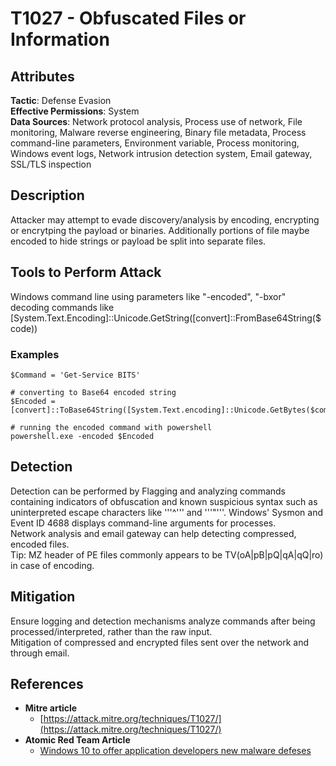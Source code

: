# T1027 - Obfuscated Files or Information

## Attributes

**Tactic**: Defense Evasion  
**Effective Permissions**: System  
**Data Sources**: Network protocol analysis, Process use of network, File monitoring, Malware reverse engineering, Binary file metadata, Process command-line parameters, Environment variable, Process monitoring, Windows event logs, Network intrusion detection system, Email gateway, SSL/TLS inspection

## Description

Attacker may attempt to evade discovery/analysis by encoding, encrypting or encrytping the payload or binaries. Additionally portions of file maybe encoded to hide strings or payload be split into separate files.

## Tools to Perform Attack

Windows command line using parameters like "-encoded", "-bxor" decoding commands like [System.Text.Encoding]::Unicode.GetString([convert]::FromBase64String($code))

### Examples

```
$Command = 'Get-Service BITS' 

# converting to Base64 encoded string
$Encoded = [convert]::ToBase64String([System.Text.encoding]::Unicode.GetBytes($command)) 

# running the encoded command with powershell
powershell.exe -encoded $Encoded
```

## Detection

Detection can be performed by Flagging and analyzing commands containing indicators of obfuscation and known suspicious syntax such as uninterpreted escape characters like '''^''' and '''"'''. Windows' Sysmon and Event ID 4688 displays command-line arguments for processes.  
Network analysis and email gateway can help detecting compressed, encoded files.  
Tip: MZ header of PE files commonly appears to be TV(oA|pB|pQ|qA|qQ|ro) in case of encoding.

## Mitigation

Ensure logging and detection mechanisms analyze commands after being processed/interpreted, rather than the raw input.  
Mitigation of compressed and encrypted files sent over the network and through email.

## References

- **Mitre article**
  - [https://attack.mitre.org/techniques/T1027/](https://attack.mitre.org/techniques/T1027/)
- **Atomic Red Team Article**
  - [Windows 10 to offer application developers new malware defeses](https://www.microsoft.com/security/blog/2015/06/09/windows-10-to-offer-application-developers-new-malware-defenses/)
